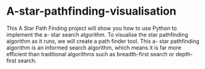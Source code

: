 # A-star-pathfinding-visualisation
This A Star Path Finding project will show you how to use Python to implement the a- star search algorithm. To visualise the star pathfinding algorithm as it runs, we will create a path finder tool. This a- star pathfinding algorithm is an informed search algorithm, which means it is far more efficient than traditional algorithms such as breadth-first search or depth-first search.

